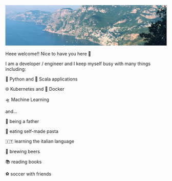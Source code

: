 ![amalfi coast 2018](https://raw.githubusercontent.com/JWDobken/JWDobken/master/0.jpg)

Heee welcome!! Nice to have you here 👋

I am a developer / engineer and I keep myself busy with many things including:

🐍 Python and 🎹 Scala applications

🌐 Kubernetes and 🐳 Docker

🛸 Machine Learning

and...

🍼 being a father

🍝 eating self-made pasta

🇮🇹 learning the italian language

🍻 brewing beers

📚 reading books

⚽ soccer with friends
